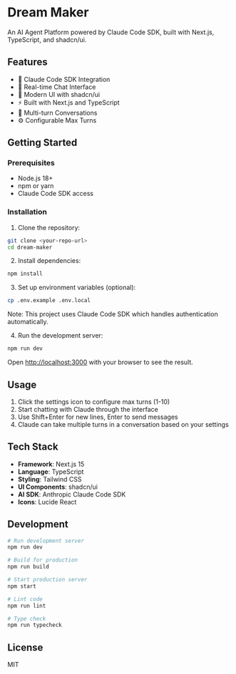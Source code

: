 # Dream Maker

An AI Agent Platform powered by Claude Code SDK, built with Next.js, TypeScript, and shadcn/ui.

## Features

- 🤖 Claude Code SDK Integration
- 💬 Real-time Chat Interface
- 🎨 Modern UI with shadcn/ui
- ⚡ Built with Next.js and TypeScript
- 🔄 Multi-turn Conversations
- ⚙️ Configurable Max Turns

## Getting Started

### Prerequisites

- Node.js 18+ 
- npm or yarn
- Claude Code SDK access

### Installation

1. Clone the repository:
```bash
git clone <your-repo-url>
cd dream-maker
```

2. Install dependencies:
```bash
npm install
```

3. Set up environment variables (optional):
```bash
cp .env.example .env.local
```

Note: This project uses Claude Code SDK which handles authentication automatically.

4. Run the development server:
```bash
npm run dev
```

Open [http://localhost:3000](http://localhost:3000) with your browser to see the result.

## Usage

1. Click the settings icon to configure max turns (1-10)
2. Start chatting with Claude through the interface
3. Use Shift+Enter for new lines, Enter to send messages
4. Claude can take multiple turns in a conversation based on your settings

## Tech Stack

- **Framework**: Next.js 15
- **Language**: TypeScript
- **Styling**: Tailwind CSS
- **UI Components**: shadcn/ui
- **AI SDK**: Anthropic Claude Code SDK
- **Icons**: Lucide React

## Development

```bash
# Run development server
npm run dev

# Build for production
npm run build

# Start production server
npm start

# Lint code
npm run lint

# Type check
npm run typecheck
```

## License

MIT